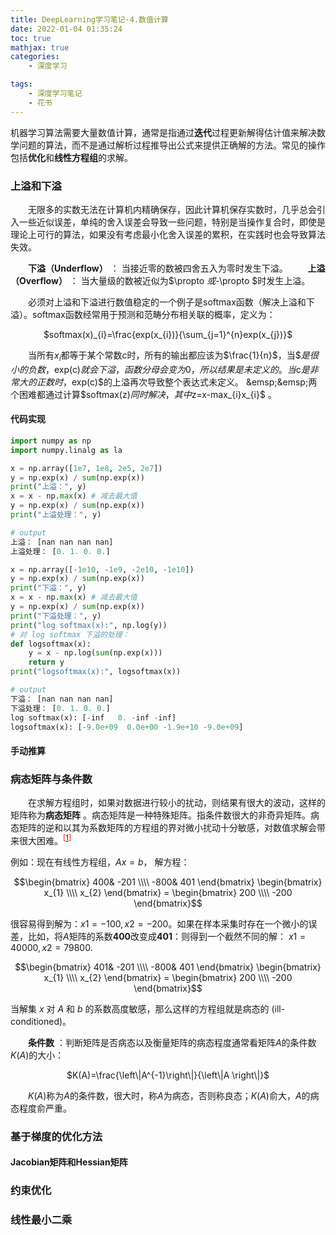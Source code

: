 ```yaml
---
title: DeepLearning学习笔记-4.数值计算
date: 2022-01-04 01:35:24
toc: true
mathjax: true
categories:
    - 深度学习

tags:
    - 深度学习笔记
    - 花书
---
```


机器学习算法需要大量数值计算，通常是指通过**迭代**过程更新解得估计值来解决数学问题的算法，而不是通过解析过程推导出公式来提供正确解的方法。常见的操作包括**优化**和**线性方程组**的求解。

<!--more-->

### 上溢和下溢

&emsp;&emsp;无限多的实数无法在计算机内精确保存，因此计算机保存实数时，几乎总会引入一些近似误差，单纯的舍入误差会导致一些问题，特别是当操作复合时，即使是理论上可行的算法，如果没有考虑最小化舍入误差的累积，在实践时也会导致算法失效。

&emsp;&emsp;**下溢（Underflow）** ： 当接近零的数被四舍五入为零时发生下溢。
&emsp;&emsp;**上溢（Overflow）** ： 当大量级的数被近似为$\propto $或$-\propto $时发生上溢。

&emsp;&emsp;必须对上溢和下溢进行数值稳定的一个例子是softmax函数（解决上溢和下溢）。softmax函数经常用于预测和范畴分布相关联的概率，定义为：

<center>$softmax(x)_{i}=\frac{exp(x_{i})}{\sum_{j=1}^{n}exp(x_{j})}$</center>

&emsp;&emsp;当所有$x_{i}$都等于某个常数$c$时，所有的输出都应该为$\frac{1}{n}$，当$$是很小的负数，$exp(c)$就会下溢，函数分母会变为0，所以结果是未定义的。当$c$是非常大的正数时，$exp(c)$的上溢再次导致整个表达式未定义。
&emsp;&emsp;两个困难都通过计算$softmax(z)$同时解决，其中$z=x-max_{i}x_{i}$ 。

#### 代码实现

```python
import numpy as np
import numpy.linalg as la
```

```python
x = np.array([1e7, 1e8, 2e5, 2e7])
y = np.exp(x) / sum(np.exp(x))
print("上溢：", y)
x = x - np.max(x) # 减去最大值
y = np.exp(x) / sum(np.exp(x))
print("上溢处理：", y)

# output
上溢： [nan nan nan nan]
上溢处理： [0. 1. 0. 0.]
```

```python
x = np.array([-1e10, -1e9, -2e10, -1e10])
y = np.exp(x) / sum(np.exp(x))
print("下溢：", y)
x = x - np.max(x) # 减去最大值
y = np.exp(x) / sum(np.exp(x))
print("下溢处理：", y)
print("log softmax(x):", np.log(y))
# 对 log softmax 下溢的处理：
def logsoftmax(x):
    y = x - np.log(sum(np.exp(x)))
    return y
print("logsoftmax(x):", logsoftmax(x))

# output
下溢： [nan nan nan nan]
下溢处理： [0. 1. 0. 0.]
log softmax(x): [-inf   0. -inf -inf]
logsoftmax(x): [-9.0e+09  0.0e+00 -1.9e+10 -9.0e+09]
```

#### 手动推算

### 病态矩阵与条件数

&emsp;&emsp;在求解方程组时，如果对数据进行较小的扰动，则结果有很大的波动，这样的矩阵称为**病态矩阵** 。病态矩阵是一种特殊矩阵。指条件数很大的非奇异矩阵。病态矩阵的逆和以其为系数矩阵的方程组的界对微小扰动十分敏感，对数值求解会带来很大困难。<font color="#ff0000"><sup>[[1][1]]</sup></font>

例如：现在有线性方程组，$Ax = b$， 解方程：

<center>
$$\begin{bmatrix}
 400& -201 \\\\
 -800& 401
\end{bmatrix}
\begin{bmatrix}
x_{1} \\\\
x_{2}
\end{bmatrix} = 
\begin{bmatrix}
200 \\\\
-200
\end{bmatrix}$$
</center>

很容易得到解为：$x1 = -100, x2 = -200$。如果在样本采集时存在一个微小的误差，比如，将$A$矩阵的系数**400**改变成**401**：则得到一个截然不同的解： $x1 = 40000, x2 = 79800$.

<center>
$$\begin{bmatrix}
 401& -201 \\\\
 -800& 401
\end{bmatrix}
\begin{bmatrix}
x_{1} \\\\
x_{2}
\end{bmatrix} = 
\begin{bmatrix}
200 \\\\
-200
\end{bmatrix}$$
</center>

当解集 $x$ 对 $A$ 和 $b$ 的系数高度敏感，那么这样的方程组就是病态的 (ill-conditioned)。

&emsp;&emsp;**条件数** ：判断矩阵是否病态以及衡量矩阵的病态程度通常看矩阵$A$的条件数$K(A)$的大小：

<center>$K(A)=\frac{\left\|A^{-1}\right\|}{\left\|A \right\|}$</center>

&emsp;&emsp;$K(A)$称为$A$的条件数，很大时，称$A$为病态，否则称良态；$K(A)$俞大，$A$的病态程度俞严重。

### 基于梯度的优化方法


#### Jacobian矩阵和Hessian矩阵

### 约束优化

### 线性最小二乘



[1]:https://www.pianshen.com/article/459993619/